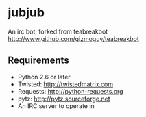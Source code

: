 # jubjub #

An irc bot, forked from teabreakbot http://www.github.com/gizmoguy/teabreakbot

## Requirements ##

* Python 2.6 or later
* Twisted: http://twistedmatrix.com
* Requests: http://python-requests.org
* pytz: http://pytz.sourceforge.net
* An IRC server to operate in

